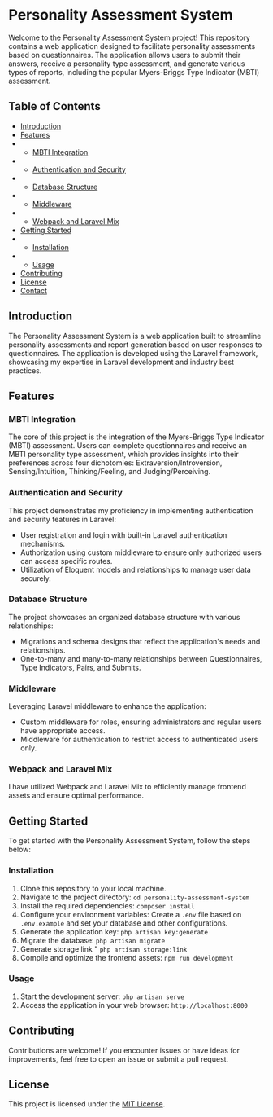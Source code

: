 # Personality Assessment System

Welcome to the Personality Assessment System project! This repository contains a web application designed to facilitate personality assessments based on questionnaires. The application allows users to submit their answers, receive a personality type assessment, and generate various types of reports, including the popular Myers-Briggs Type Indicator (MBTI) assessment.

## Table of Contents

- [Introduction](#introduction)
- [Features](#features)
- - [MBTI Integration](#mbti-integration)
- - [Authentication and Security](#authentication-and-security)
- - [Database Structure](#database-structure)
- - [Middleware](#middleware)
- - [Webpack and Laravel Mix](#webpack-and-laravel-mix)
- [Getting Started](#getting-started)
- - [Installation](#installation)
- - [Usage](#usage)
- [Contributing](#contributing)
- [License](#license)
- [Contact](#contact)

## Introduction

The Personality Assessment System is a web application built to streamline personality assessments and report generation based on user responses to questionnaires. The application is developed using the Laravel framework, showcasing my expertise in Laravel development and industry best practices.

## Features

### MBTI Integration

The core of this project is the integration of the Myers-Briggs Type Indicator (MBTI) assessment. Users can complete questionnaires and receive an MBTI personality type assessment, which provides insights into their preferences across four dichotomies: Extraversion/Introversion, Sensing/Intuition, Thinking/Feeling, and Judging/Perceiving.

### Authentication and Security

This project demonstrates my proficiency in implementing authentication and security features in Laravel:

- User registration and login with built-in Laravel authentication mechanisms.
- Authorization using custom middleware to ensure only authorized users can access specific routes.
- Utilization of Eloquent models and relationships to manage user data securely.

### Database Structure

The project showcases an organized database structure with various relationships:

- Migrations and schema designs that reflect the application's needs and relationships.
- One-to-many and many-to-many relationships between Questionnaires, Type Indicators, Pairs, and Submits.

### Middleware

Leveraging Laravel middleware to enhance the application:

- Custom middleware for roles, ensuring administrators and regular users have appropriate access.
- Middleware for authentication to restrict access to authenticated users only.

### Webpack and Laravel Mix

I have utilized Webpack and Laravel Mix to efficiently manage frontend assets and ensure optimal performance.

## Getting Started

To get started with the Personality Assessment System, follow the steps below:

### Installation

1. Clone this repository to your local machine.
2. Navigate to the project directory: `cd personality-assessment-system`
3. Install the required dependencies: `composer install`
4. Configure your environment variables: Create a `.env` file based on `.env.example` and set your database and other configurations.
5. Generate the application key: `php artisan key:generate`
6. Migrate the database: `php artisan migrate`
7. Generate storage link " `php artisan storage:link`
8. Compile and optimize the frontend assets: `npm run development`

### Usage

1. Start the development server: `php artisan serve`
2. Access the application in your web browser: `http://localhost:8000`

## Contributing

Contributions are welcome! If you encounter issues or have ideas for improvements, feel free to open an issue or submit a pull request.

## License

This project is licensed under the [MIT License](https://opensource.org/licenses/MIT).
